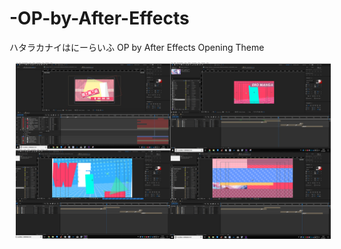 # -OP-by-After-Effects
ハタラカナイはにーらいふ OP by After Effects
Opening Theme


<img src="https://raw.githubusercontent.com/AugustToko/-OP-by-After-Effects/master/IMAGES/preview.png" width="1080" hspace="10">

